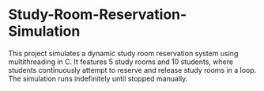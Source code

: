 # Study-Room-Reservation-Simulation
This project simulates a dynamic study room reservation system using multithreading in C. It features 5 study rooms and 10 students, where students continuously attempt to reserve and release study rooms in a loop. The simulation runs indefinitely until stopped manually.
